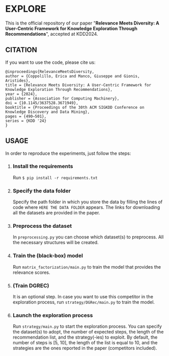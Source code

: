 # EXPLORE

This is the official repository of our paper "**Relevance Meets Diversity: A User-Centric Framework for Knowledge Exploration Through Recommendations**", accepted at KDD2024.

## CITATION

If you want to use the code, please cite us:

```
@inproceedings{RelevanceMeetsDiversity,
author = {Coppolillo, Erica and Manco, Giuseppe and Gionis, Aristides},
title = {Relevance Meets Diversity: A User-Centric Framework for Knowledge Exploration Through Recommendations},
year = {2024},
publisher = {Association for Computing Machinery},
doi = {10.1145/3637528.3671949},
booktitle = {Proceedings of the 30th ACM SIGKDD Conference on Knowledge Discovery and Data Mining},
pages = {490–501},
series = {KDD '24}
}
```


## USAGE

In order to reproduce the experiments, just follow the steps:

1. ### Install the requirements
   Run `$ pip install -r requirements.txt`

2. ### Specify the data folder
   Specify the path folder in which you store the data by filling the lines of code where `HERE THE DATA FOLDER` appears. The links for downloading all the datasets are provided in the paper.
    
3. ### Preprocess the dataset
   In `preprocessing.py` you can choose which dataset(s) to preprocess. All the necessary structures will be created.

4. ### Train the (black-box) model
   Run `matrix_factorization/main.py` to train the model that provides the relevance scores.

5. ### (Train DGREC)
   It is an optional step. In case you want to use this competitor in the exploration process, run `strategy/DGRec/main.py` to train the model. 

6. ### Launch the exploration process
   Run `strategy/main.py` to start the exploration process.
   You can specify the dataset(s) to adopt, the number of expected steps, the length of the recommendation list, and the strategy(-ies) to exploit.
   By default, the number of steps is \[5, 10\], the length of the list is equal to 10, and the strategies are the ones reported in the paper (competitors included).

  

